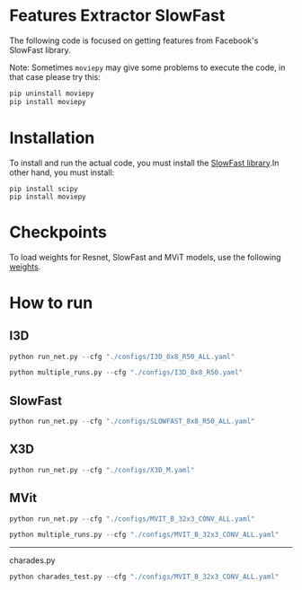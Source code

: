 # Features Extractor SlowFast

The following code is focused on getting features from Facebook's SlowFast library.

Note: Sometimes `moviepy` may give some problems to execute the code, in that case please try this:

```cmd
pip uninstall moviepy
pip install moviepy
```
# Installation

To install and run the actual code, you must install the [SlowFast library](https://github.com/facebookresearch/SlowFast/blob/main/INSTALL.md).In other hand, you must install:

```
pip install scipy
pip install moviepy
```

# Checkpoints

To load weights for Resnet, SlowFast and MViT models, use the following [weights](https://github.com/facebookresearch/SlowFast/blob/main/MODEL_ZOO.md).

# How to run

## I3D

```python
python run_net.py --cfg "./configs/I3D_8x8_R50_ALL.yaml"
```

```python
python multiple_runs.py --cfg "./configs/I3D_8x8_R50.yaml"
```


## SlowFast

```python
python run_net.py --cfg "./configs/SLOWFAST_8x8_R50_ALL.yaml"
```

## X3D

```python
python run_net.py --cfg "./configs/X3D_M.yaml"
```

## MVit

```python
python run_net.py --cfg "./configs/MVIT_B_32x3_CONV_ALL.yaml"
```

```python
python multiple_runs.py --cfg "./configs/MVIT_B_32x3_CONV_ALL.yaml"
```

---

charades.py

```python
python charades_test.py --cfg "./configs/MVIT_B_32x3_CONV_ALL.yaml"
```